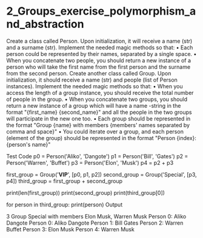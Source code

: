 # 2_Groups_exercise_polymorphism_and_abstraction

Create a class called Person. Upon initialization, it will receive a name (str) and a surname (str). Implement the needed magic methods so that:
•	Each person could be represented by their names, separated by a single space.
•	When you concatenate two people, you should return a new instance of a person who will take the first name from the first person and the surname from the second person.
Create another class called Group. Upon initialization, it should receive a name (str) and people (list of Person instances). Implement the needed magic methods so that:
•	When you access the length of a group instance, you should receive the total number of people in the group.
•	When you concatenate two groups, you should return a new instance of a group which will have a name -string in the format "{first_name} {second_name}" and all the people in the two groups will participate in the new one too.
•	Each group should be represented in the format "Group {name} with members {members' names separated by comma and space}"
•	You could iterate over a group, and each person (element of the group) should be represented in the format "Person {index}: {person's name}"

Test Code
p0 = Person('Aliko', 'Dangote')
p1 = Person('Bill', 'Gates')
p2 = Person('Warren', 'Buffet')
p3 = Person('Elon', 'Musk')
p4 = p2 + p3

first_group = Group('__VIP__', [p0, p1, p2])
second_group = Group('Special', [p3, p4])
third_group = first_group + second_group

print(len(first_group))
print(second_group)
print(third_group[0])

for person in third_group:
    print(person)
Output

3
Group Special with members Elon Musk, Warren Musk
Person 0: Aliko Dangote
Person 0: Aliko Dangote
Person 1: Bill Gates
Person 2: Warren Buffet
Person 3: Elon Musk
Person 4: Warren Musk



